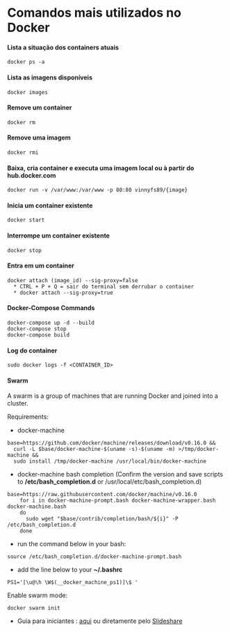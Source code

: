# Comandos mais utilizados no Docker

#### Lista a situação dos containers atuais
```
docker ps -a
```

#### Lista as imagens disponíveis
```
docker images 
```

#### Remove um container
```
docker rm
```

#### Remove uma imagem
```
docker rmi
```

#### Baixa, cria container e executa uma imagem local ou à partir do hub.docker.com
```
docker run -v /var/www:/var/www -p 80:80 vinnyfs89/{image} 
```

#### Inicia um container existente
```
docker start
```

#### Interrompe um container existente
```
docker stop
```

#### Entra em um container
```
docker attach (image_id) --sig-proxy=false
  * CTRL + P + Q = sair do terminal sem derrubar o container
  * docker attach --sig-proxy=true
```

#### Docker-Compose Commands
```
docker-compose up -d --build
docker-compose stop
docker-compose build
```

#### Log do container
```
sudo docker logs -f <CONTAINER_ID>
```

#### Swarm
A swarm is a group of machines that are running Docker and joined into a cluster.

Requirements:

- docker-machine
```
base=https://github.com/docker/machine/releases/download/v0.16.0 &&
  curl -L $base/docker-machine-$(uname -s)-$(uname -m) >/tmp/docker-machine &&
  sudo install /tmp/docker-machine /usr/local/bin/docker-machine
```

- docker-machine bash completion (Confirm the version and save scripts to **/etc/bash_completion.d** or /usr/local/etc/bash_completion.d)
```
base=https://raw.githubusercontent.com/docker/machine/v0.16.0
    for i in docker-machine-prompt.bash docker-machine-wrapper.bash docker-machine.bash
    do
      sudo wget "$base/contrib/completion/bash/${i}" -P /etc/bash_completion.d
    done
```

- run the command below in your bash:
```
source /etc/bash_completion.d/docker-machine-prompt.bash
```

- add the line below to your **~/.bashrc**
```
PS1='[\u@\h \W$(__docker_machine_ps1)]\$ '
```

Enable swarm mode:
```
docker swarm init
```

- Guia para iniciantes : [aqui](https://github.com/vinnyfs89/dockerCommands/blob/master/docker-160827013030.pdf) ou diretamente pelo [Slideshare](http://pt.slideshare.net/vinnyfs89/docker-essa-baleia-vai-te-conquistar?qid=aed7b752-f313-4515-badd-f3bf811c8a35&v=&b=&from_search=1)

